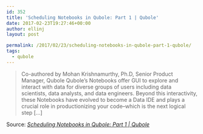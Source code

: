 ```yaml
---
id: 352
title: 'Scheduling Notebooks in Qubole: Part 1 | Qubole'
date: 2017-02-23T19:27:46+00:00
author: ellinj
layout: post

permalink: /2017/02/23/scheduling-notebooks-in-qubole-part-1-qubole/
tags:
  - qubole
---
```

> Co-authored by Mohan Krishnamurthy, Ph.D, Senior Product Manager, Qubole Qubole’s Notebooks offer GUI to explore and interact with data for diverse groups of users including data scientists, data analysts, and data engineers. Beyond this interactivity, these Notebooks have evolved to become a Data IDE and plays a crucial role in productionizing your code–which is the next logical step […]

Source: _[Scheduling Notebooks in Qubole: Part 1 | Qubole](https://www.qubole.com/blog/product/scheduling-notebooks-in-qubole-part-1/)_